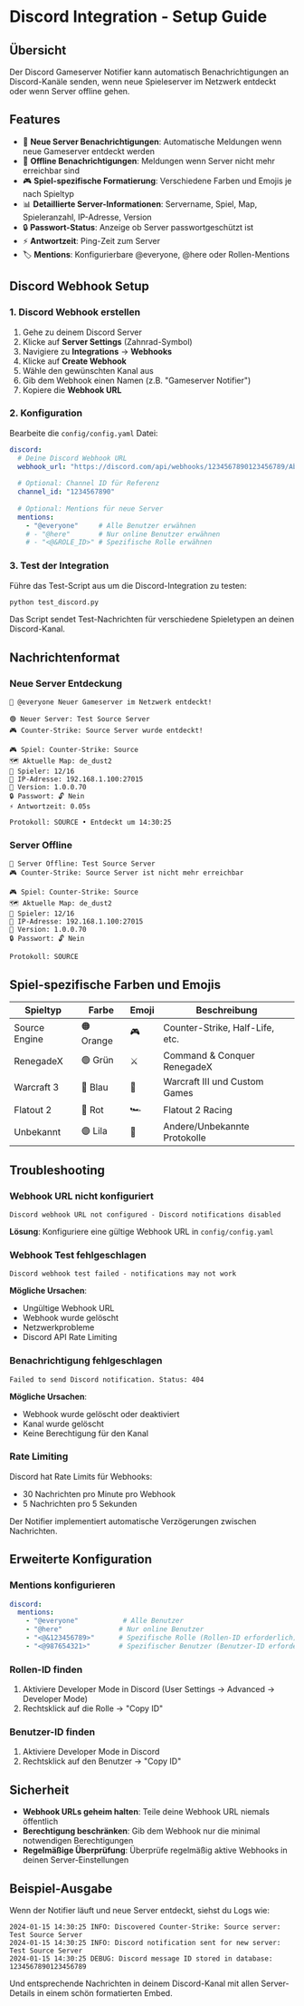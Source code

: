 # Discord Integration - Setup Guide

## Übersicht

Der Discord Gameserver Notifier kann automatisch Benachrichtigungen an Discord-Kanäle senden, wenn neue Spieleserver im Netzwerk entdeckt oder wenn Server offline gehen.

## Features

- 🎉 **Neue Server Benachrichtigungen**: Automatische Meldungen wenn neue Gameserver entdeckt werden
- 🔴 **Offline Benachrichtigungen**: Meldungen wenn Server nicht mehr erreichbar sind
- 🎮 **Spiel-spezifische Formatierung**: Verschiedene Farben und Emojis je nach Spieltyp
- 📊 **Detaillierte Server-Informationen**: Servername, Spiel, Map, Spieleranzahl, IP-Adresse, Version
- 🔒 **Passwort-Status**: Anzeige ob Server passwortgeschützt ist
- ⚡ **Antwortzeit**: Ping-Zeit zum Server
- 🏷️ **Mentions**: Konfigurierbare @everyone, @here oder Rollen-Mentions

## Discord Webhook Setup

### 1. Discord Webhook erstellen

1. Gehe zu deinem Discord Server
2. Klicke auf **Server Settings** (Zahnrad-Symbol)
3. Navigiere zu **Integrations** → **Webhooks**
4. Klicke auf **Create Webhook**
5. Wähle den gewünschten Kanal aus
6. Gib dem Webhook einen Namen (z.B. "Gameserver Notifier")
7. Kopiere die **Webhook URL**

### 2. Konfiguration

Bearbeite die `config/config.yaml` Datei:

```yaml
discord:
  # Deine Discord Webhook URL
  webhook_url: "https://discord.com/api/webhooks/1234567890123456789/AbCdEfGhIjKlMnOpQrStUvWxYz1234567890AbCdEfGhIjKlMnOpQrStUvWxYz"
  
  # Optional: Channel ID für Referenz
  channel_id: "1234567890"
  
  # Optional: Mentions für neue Server
  mentions:
    - "@everyone"     # Alle Benutzer erwähnen
    # - "@here"       # Nur online Benutzer erwähnen
    # - "<@&ROLE_ID>" # Spezifische Rolle erwähnen
```

### 3. Test der Integration

Führe das Test-Script aus um die Discord-Integration zu testen:

```bash
python test_discord.py
```

Das Script sendet Test-Nachrichten für verschiedene Spieletypen an deinen Discord-Kanal.

## Nachrichtenformat

### Neue Server Entdeckung

```
🎉 @everyone Neuer Gameserver im Netzwerk entdeckt!

🟢 Neuer Server: Test Source Server
🎮 Counter-Strike: Source Server wurde entdeckt!

🎮 Spiel: Counter-Strike: Source
🗺️ Aktuelle Map: de_dust2
👥 Spieler: 12/16
📍 IP-Adresse: 192.168.1.100:27015
🔧 Version: 1.0.0.70
🔒 Passwort: 🔓 Nein
⚡ Antwortzeit: 0.05s

Protokoll: SOURCE • Entdeckt um 14:30:25
```

### Server Offline

```
🔴 Server Offline: Test Source Server
🎮 Counter-Strike: Source Server ist nicht mehr erreichbar

🎮 Spiel: Counter-Strike: Source
🗺️ Aktuelle Map: de_dust2
👥 Spieler: 12/16
📍 IP-Adresse: 192.168.1.100:27015
🔧 Version: 1.0.0.70
🔒 Passwort: 🔓 Nein

Protokoll: SOURCE
```

## Spiel-spezifische Farben und Emojis

| Spieltyp | Farbe | Emoji | Beschreibung |
|----------|-------|-------|--------------|
| Source Engine | 🟠 Orange | 🎮 | Counter-Strike, Half-Life, etc. |
| RenegadeX | 🟢 Grün | ⚔️ | Command & Conquer RenegadeX |
| Warcraft 3 | 🔵 Blau | 🏰 | Warcraft III und Custom Games |
| Flatout 2 | 🔴 Rot | 🏎️ | Flatout 2 Racing |
| Unbekannt | 🟣 Lila | 🎯 | Andere/Unbekannte Protokolle |

## Troubleshooting

### Webhook URL nicht konfiguriert
```
Discord webhook URL not configured - Discord notifications disabled
```
**Lösung**: Konfiguriere eine gültige Webhook URL in `config/config.yaml`

### Webhook Test fehlgeschlagen
```
Discord webhook test failed - notifications may not work
```
**Mögliche Ursachen**:
- Ungültige Webhook URL
- Webhook wurde gelöscht
- Netzwerkprobleme
- Discord API Rate Limiting

### Benachrichtigung fehlgeschlagen
```
Failed to send Discord notification. Status: 404
```
**Mögliche Ursachen**:
- Webhook wurde gelöscht oder deaktiviert
- Kanal wurde gelöscht
- Keine Berechtigung für den Kanal

### Rate Limiting
Discord hat Rate Limits für Webhooks:
- 30 Nachrichten pro Minute pro Webhook
- 5 Nachrichten pro 5 Sekunden

Der Notifier implementiert automatische Verzögerungen zwischen Nachrichten.

## Erweiterte Konfiguration

### Mentions konfigurieren

```yaml
discord:
  mentions:
    - "@everyone"           # Alle Benutzer
    - "@here"              # Nur online Benutzer
    - "<@&123456789>"      # Spezifische Rolle (Rollen-ID erforderlich)
    - "<@987654321>"       # Spezifischer Benutzer (Benutzer-ID erforderlich)
```

### Rollen-ID finden
1. Aktiviere Developer Mode in Discord (User Settings → Advanced → Developer Mode)
2. Rechtsklick auf die Rolle → "Copy ID"

### Benutzer-ID finden
1. Aktiviere Developer Mode in Discord
2. Rechtsklick auf den Benutzer → "Copy ID"

## Sicherheit

- **Webhook URLs geheim halten**: Teile deine Webhook URL niemals öffentlich
- **Berechtigung beschränken**: Gib dem Webhook nur die minimal notwendigen Berechtigungen
- **Regelmäßige Überprüfung**: Überprüfe regelmäßig aktive Webhooks in deinen Server-Einstellungen

## Beispiel-Ausgabe

Wenn der Notifier läuft und neue Server entdeckt, siehst du Logs wie:

```
2024-01-15 14:30:25 INFO: Discovered Counter-Strike: Source server: Test Source Server
2024-01-15 14:30:25 INFO: Discord notification sent for new server: Test Source Server
2024-01-15 14:30:25 DEBUG: Discord message ID stored in database: 1234567890123456789
```

Und entsprechende Nachrichten in deinem Discord-Kanal mit allen Server-Details in einem schön formatierten Embed. 
